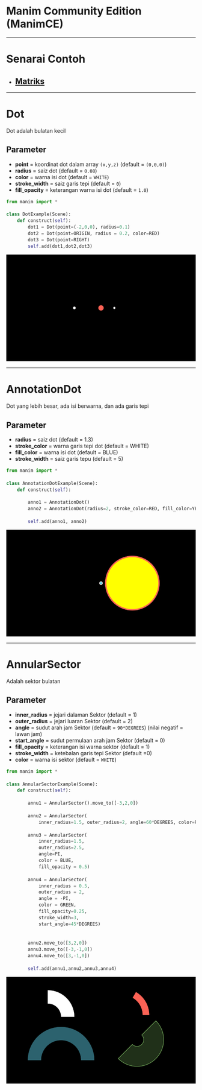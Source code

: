# Manim Community Edition (ManimCE)

___

# Senarai Contoh
- ## [Matriks](matrix.md)

___

# Dot
Dot adalah bulatan kecil

## Parameter
- **point** = koordinat dot dalam array `(x,y,z)` (default = `(0,0,0)`)
- **radius** = saiz dot (default = `0.08`)
- **color** = warna isi dot (default = `WHITE`)
- **stroke_width** = saiz garis tepi (default = `0`)
- **fill_opacity** = keterangan warna isi dot (default = `1.0`)

```python
from manim import *

class DotExample(Scene):
    def construct(self):
        dot1 = Dot(point=(-2,0,0), radius=0.1)
        dot2 = Dot(point=ORIGIN, radius = 0.2, color=RED)
        dot3 = Dot(point=RIGHT)
        self.add(dot1,dot2,dot3)
```
![Contoh Dot](image/DotExample_ManimCE_v0.15.2.png)

___

# AnnotationDot
Dot yang lebih besar, ada isi berwarna, dan ada garis tepi

## Parameter
- **radius** = saiz dot (default = 1.3)
- **stroke_color** = warna garis tepi dot (default = WHITE)
- **fill_color** = warna isi dot (default = BLUE)
- **stroke_width** = saiz garis tepu (default = 5)

```python
from manim import *

class AnnotationDotExample(Scene):
    def construct(self):

        anno1 = AnnotationDot()
        anno2 = AnnotationDot(radius=2, stroke_color=RED, fill_color=YELLOW, stroke_width=10).next_to(anno1,RIGHT)

        self.add(anno1, anno2)
```
![AnnotationDot](image/AnnotationDotExample_ManimCE_v0.15.2.png)

___

# AnnularSector
Adalah sektor bulatan

## Parameter
- **inner_radius** = jejari dalaman Sektor (default = 1)
- **outer_radius** = jejari luaran Sektor (default = 2)
- **angle** = sudut arah jam Sektor (default = `90*DEGREES`) (nilai negatif = lawan jam)
- **start_angle** = sudut permulaan arah jam Sektor (default = 0)
- **fill_opacity** = keterangan isi warna sektor (default = 1)
- **stroke_width** = ketebalan garis tepi Sektor (default =0)
- **color** = warna isi sektor (default = `WHITE`)


```python
from manim import *

class AnnularSectorExample(Scene):
    def construct(self):

        annu1 = AnnularSector().move_to([-3,2,0])

        annu2 = AnnularSector(
            inner_radius=1.5, outer_radius=2, angle=60*DEGREES, color=RED)

        annu3 = AnnularSector(
            inner_radius=1.5, 
            outer_radius=2.5, 
            angle=PI, 
            color = BLUE, 
            fill_opacity = 0.5)

        annu4 = AnnularSector(
            inner_radius = 0.5, 
            outer_radius = 2, 
            angle = -PI, 
            color = GREEN, 
            fill_opacity=0.25,
            stroke_width=3,
            start_angle=45*DEGREES)
        

        annu2.move_to([3,2,0])
        annu3.move_to([-3,-1,0])
        annu4.move_to([3,-1,0])

        self.add(annu1,annu2,annu3,annu4)
```

![AnnularSector](image/AnnularSectorExample_ManimCE_v0.15.2.png)
